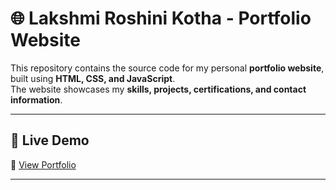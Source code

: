 # 🌐 Lakshmi Roshini Kotha - Portfolio Website

This repository contains the source code for my personal **portfolio website**, built using **HTML, CSS, and JavaScript**.  
The website showcases my **skills, projects, certifications, and contact information**.

---

## 🚀 Live Demo
🔗 [View Portfolio](https://<your-username>.github.io/<repo-name>/)

---

